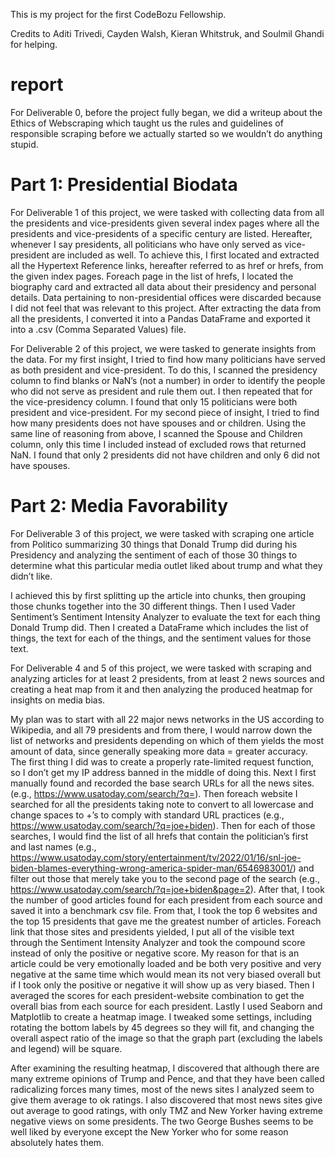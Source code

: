 This is my project for the first CodeBozu Fellowship.

Credits to Aditi Trivedi, Cayden Walsh, Kieran Whitstruk, and Soulmil Ghandi for helping. 

# report 
For Deliverable 0, before the project fully began, we did a writeup about the Ethics of Webscraping which taught us the rules and guidelines of responsible scraping before we actually started so we wouldn’t do anything stupid. 

# Part 1: Presidential Biodata
For Deliverable 1 of this project, we were tasked with collecting data from all the presidents and vice-presidents given several index pages where all the presidents and vice-presidents of a specific century are listed. Hereafter, whenever I say presidents, all politicians who have only served as vice-president are included as well. 
To achieve this, I first located and extracted all the Hypertext Reference links, hereafter referred to as href or hrefs, from the given index pages. Foreach page in the list of hrefs, I located the biography card and extracted all data about their presidency and personal details. Data pertaining to non-presidential offices were discarded because I did not feel that was relevant to this project. After extracting the data from all the presidents, I converted it into a Pandas DataFrame and exported it into a .csv (Comma Separated Values) file. 

For Deliverable 2 of this project, we were tasked to generate insights from the data. For my first insight, I tried to find how many politicians have served as both president and vice-president. To do this, I scanned the presidency column to find blanks or NaN’s (not a number) in order to identify the people who did not serve as president and rule them out. I then repeated that for the vice-presidency column. I found that only 15 politicians were both president and vice-president. For my second piece of insight, I tried to find how many presidents does not have spouses and or children. Using the same line of reasoning from above, I scanned the Spouse and Children column, only this time I included instead of excluded rows that returned NaN. I found that only 2 presidents did not have children and only 6 did not have spouses. 

# Part 2: Media Favorability 
For Deliverable 3 of this project, we were tasked with scraping one article from Politico summarizing 30 things that Donald Trump did during his Presidency and analyzing the sentiment of each of those 30 things to determine what this particular media outlet liked about trump and what they didn’t like. 

I achieved this by first splitting up the article into chunks, then grouping those chunks together into the 30 different things. Then I used Vader Sentiment’s Sentiment Intensity Analyzer to evaluate the text for each thing Donald Trump did. Then I created a DataFrame which includes the list of things, the text for each of the things, and the sentiment values for those text.  

For Deliverable 4 and 5 of this project, we were tasked with scraping and analyzing articles for at least 2 presidents, from at least 2 news sources and creating a heat map from it and then analyzing the produced heatmap for insights on media bias. 

My plan was to start with all 22 major news networks in the US according to Wikipedia, and all 79 presidents and from there, I would narrow down the list of networks and presidents depending on which of them yields the most amount of data, since generally speaking more data = greater accuracy. 
The first thing I did was to create a properly rate-limited request function, so I don’t get my IP address banned in the middle of doing this. Next I first manually found and recorded the base search URLs for all the news sites. (e.g., https://www.usatoday.com/search/?q=). Then foreach website I searched for all the presidents taking note to convert to all lowercase and change spaces to +’s to comply with standard URL practices (e.g., https://www.usatoday.com/search/?q=joe+biden). Then for each of those searches, I would find the list of all hrefs that contain the politician’s first and last names (e.g., https://www.usatoday.com/story/entertainment/tv/2022/01/16/snl-joe-biden-blames-everything-wrong-america-spider-man/6546983001/) and filter out those that merely take you to the second page of the search (e.g., https://www.usatoday.com/search/?q=joe+biden&page=2). After that, I took the number of good articles found for each president from each source and saved it into a benchmark csv file. From that, I took the top 6 websites and the top 15 presidents that gave me the greatest number of articles. Foreach link that those sites and presidents yielded, I put all of the visible text through the Sentiment Intensity Analyzer and took the compound score instead of only the positive or negative score. My reason for that is an article could be very emotionally loaded and be both very positive and very negative at the same time which would mean its not very biased overall but if I took only the positive or negative it will show up as very biased. Then I averaged the scores for each president-website combination to get the overall bias from each source for each president. Lastly I used Seaborn and Matplotlib to create a heatmap image. I tweaked some settings, including rotating the bottom labels by 45 degrees so they will fit, and changing the overall aspect ratio of the image so that the graph part (excluding the labels and legend) will be square. 

After examining the resulting heatmap, I discovered that although there are many extreme opinions of Trump and Pence, and that they have been called radicalizing forces many times, most of the news sites I analyzed seem to give them average to ok ratings. I also discovered that most news sites give out average to good ratings, with only TMZ and New Yorker having extreme negative views on some presidents. The two George Bushes seems to be well liked by everyone except the New Yorker who for some reason absolutely hates them. 

